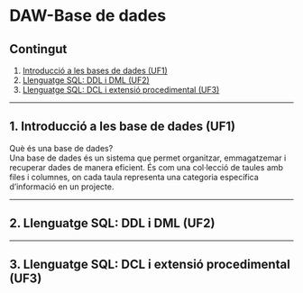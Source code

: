 # DAW-Base de dades

## Contingut
  1. [Introducció a les bases de dades (UF1)](#1.Introducció-a-les-base-de-dades-(UF1))
  2. [Llenguatge SQL: DDL i DML (UF2)](#2.-Llenguatge-SQL:-DDL-i-DML-(UF2))
  3. [Llenguatge SQL: DCL i extensió procedimental (UF3)](#3.-Llenguatge-SQL:-DCL-i-extensió-procedimental-(UF3))

***

## 1. Introducció a les base de dades (UF1)
  Què és una base de dades? <br>
  Una base de dades és un sistema que permet organitzar, emmagatzemar i recuperar dades de manera eficient. És com una col·lecció de taules amb files i columnes, on cada taula representa una categoria específica d’informació en un projecte. <br>

***

## 2. Llenguatge SQL: DDL i DML (UF2)

***

## 3. Llenguatge SQL: DCL i extensió procedimental (UF3)
